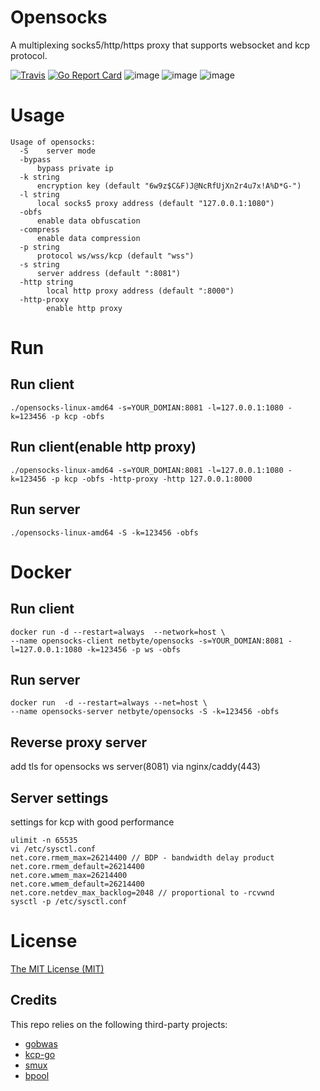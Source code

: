 # Opensocks

A multiplexing socks5/http/https proxy that supports websocket and kcp protocol.

[![Travis](https://travis-ci.com/net-byte/opensocks.svg?branch=main)](https://github.com/net-byte/opensocks)
[![Go Report Card](https://goreportcard.com/badge/github.com/net-byte/opensocks)](https://goreportcard.com/report/github.com/net-byte/opensocks)
![image](https://img.shields.io/badge/License-MIT-orange)
![image](https://img.shields.io/badge/License-Anti--996-red)
![image](https://img.shields.io/github/downloads/net-byte/opensocks/total.svg)

# Usage
```
Usage of opensocks:
  -S	server mode
  -bypass
      bypass private ip
  -k string
      encryption key (default "6w9z$C&F)J@NcRfUjXn2r4u7x!A%D*G-")
  -l string
      local socks5 proxy address (default "127.0.0.1:1080")
  -obfs
      enable data obfuscation
  -compress
      enable data compression
  -p string
      protocol ws/wss/kcp (default "wss")
  -s string
      server address (default ":8081")
  -http string
        local http proxy address (default ":8000")
  -http-proxy
        enable http proxy
```
# Run
## Run client
```
./opensocks-linux-amd64 -s=YOUR_DOMIAN:8081 -l=127.0.0.1:1080 -k=123456 -p kcp -obfs
```

## Run client(enable http proxy)
```
./opensocks-linux-amd64 -s=YOUR_DOMIAN:8081 -l=127.0.0.1:1080 -k=123456 -p kcp -obfs -http-proxy -http 127.0.0.1:8000
```

## Run server
```
./opensocks-linux-amd64 -S -k=123456 -obfs
```

# Docker

## Run client
```
docker run -d --restart=always  --network=host \
--name opensocks-client netbyte/opensocks -s=YOUR_DOMIAN:8081 -l=127.0.0.1:1080 -k=123456 -p ws -obfs
```

## Run server
```
docker run  -d --restart=always --net=host \
--name opensocks-server netbyte/opensocks -S -k=123456 -obfs
```

## Reverse proxy server
add tls for opensocks ws server(8081) via nginx/caddy(443)

## Server settings
settings for kcp with good performance
```
ulimit -n 65535
vi /etc/sysctl.conf
net.core.rmem_max=26214400 // BDP - bandwidth delay product
net.core.rmem_default=26214400
net.core.wmem_max=26214400
net.core.wmem_default=26214400
net.core.netdev_max_backlog=2048 // proportional to -rcvwnd
sysctl -p /etc/sysctl.conf
```

# License
[The MIT License (MIT)](https://raw.githubusercontent.com/net-byte/opensocks/main/LICENSE)

## Credits

This repo relies on the following third-party projects:
- [gobwas](https://github.com/gobwas/ws)
- [kcp-go](https://github.com/xtaci/kcp-go)
- [smux](https://github.com/xtaci/smux)
- [bpool](https://github.com/oxtoacart/bpool)
